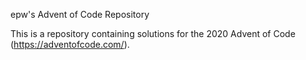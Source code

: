 epw's Advent of Code Repository

This is a repository containing solutions for the 2020 Advent of Code
(https://adventofcode.com/).
